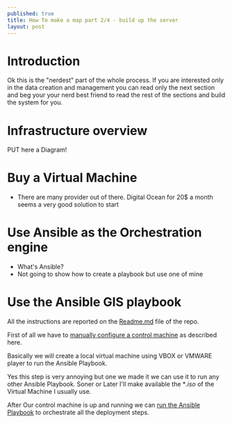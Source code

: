 ```yaml
---
published: true
title: How To make a map part 2/4 - build up the server
layout: post
---
```

# Introduction

Ok this is the "nerdest" part of the whole process. If you are interested only in the data creation and management you can read only the next section and beg your your nerd best friend to read the rest of the sections and build the system for you.

# Infrastructure overview

PUT here a Diagram!

# Buy a Virtual Machine

- There are many provider out of there. Digital Ocean for 20$ a month seems a very good solution to start

# Use Ansible as the Orchestration engine

- What's Ansible?
- Not going to show how to create a playbook but use one of mine

# Use the Ansible GIS playbook

All the instructions are reported on the [Readme.md](https://github.com/Damianofds/ansible-provisioning) file of the repo.

First of all we have to [manually configure a control machine](https://github.com/Damianofds/ansible-provisioning#setting-up-the-control-machine) as described here. 

Basically we will create a local virtual machine using VBOX or VMWARE player to run the Ansible Playbook. 

Yes this step is very annoying but one we made it we can use it to run any other Ansible Playbook. Soner or Later I'll make available the **.iso* of the Virtual Machine I usually use.

After Our control machine is up and running we can [run the Ansible Playbook](https://github.com/Damianofds/ansible-provisioning#usage) to orchestrate all the deployment steps.


